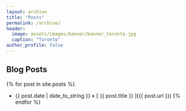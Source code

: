 ```yaml
---
layout: archive
title: "Posts"
permalink: /archive/
header:
  image: assets/images/banner/banner_toronto.jpg
  caption: "Toronto"
author_profile: false
---
```


## Blog Posts

{% for post in site.posts %}
  * {{ post.date | date_to_string }} &raquo; [ {{ post.title }} ]({{ post.url }})
{% endfor %}
